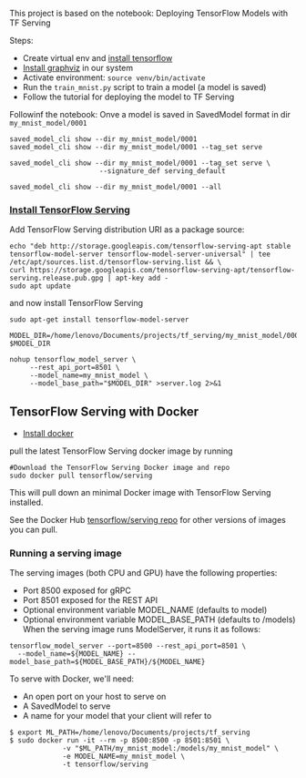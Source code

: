 This project is based on the notebook: Deploying TensorFlow Models with TF Serving

Steps: 
- Create virtual env and [install tensorflow](https://www.tensorflow.org/install/pip?hl=es-419)
- [Install graphviz](https://www.graphviz.org/download/) in our system 
- Activate environment: `source venv/bin/activate`
- Run the `train_mnist.py` script to train  a model (a model is saved)
- Follow the tutorial for deploying the model to TF Serving

Followinf the notebook: 
Onve a model is saved in SavedModel format in dir `my_mnist_model/0001`
```
saved_model_cli show --dir my_mnist_model/0001
saved_model_cli show --dir my_mnist_model/0001 --tag_set serve

saved_model_cli show --dir my_mnist_model/0001 --tag_set serve \
                      --signature_def serving_default

saved_model_cli show --dir my_mnist_model/0001 --all
```

### [Install TensorFlow Serving](https://www.tensorflow.org/tfx/serving/setup)
Add TensorFlow Serving distribution URI as a package source:
```
echo "deb http://storage.googleapis.com/tensorflow-serving-apt stable tensorflow-model-server tensorflow-model-server-universal" | tee /etc/apt/sources.list.d/tensorflow-serving.list && \
curl https://storage.googleapis.com/tensorflow-serving-apt/tensorflow-serving.release.pub.gpg | apt-key add -
sudo apt update
```

and now install TensorFlow Serving

```
sudo apt-get install tensorflow-model-server
```

```
MODEL_DIR=/home/lenovo/Documents/projects/tf_serving/my_mnist_model/0001
$MODEL_DIR
```

```
nohup tensorflow_model_server \
     --rest_api_port=8501 \
     --model_name=my_mnist_model \
     --model_base_path="$MODEL_DIR" >server.log 2>&1
```




## TensorFlow Serving with Docker
- [Install docker]()

pull the latest TensorFlow Serving docker image by running
```
#Download the TensorFlow Serving Docker image and repo
sudo docker pull tensorflow/serving
```
This will pull down an minimal Docker image with TensorFlow Serving installed.

See the Docker Hub [tensorflow/serving repo](http://hub.docker.com/r/tensorflow/serving/tags/) for other versions of images you can pull.


### Running a serving image
The serving images (both CPU and GPU) have the following properties:

- Port 8500 exposed for gRPC
- Port 8501 exposed for the REST API
- Optional environment variable MODEL_NAME (defaults to model)
- Optional environment variable MODEL_BASE_PATH (defaults to /models)
When the serving image runs ModelServer, it runs it as follows:

```
tensorflow_model_server --port=8500 --rest_api_port=8501 \
  --model_name=${MODEL_NAME} --model_base_path=${MODEL_BASE_PATH}/${MODEL_NAME}
```
To serve with Docker, we'll need:

- An open port on your host to serve on
- A SavedModel to serve
- A name for your model that your client will refer to

```
$ export ML_PATH=/home/lenovo/Documents/projects/tf_serving
$ sudo docker run -it --rm -p 8500:8500 -p 8501:8501 \
             -v "$ML_PATH/my_mnist_model:/models/my_mnist_model" \
             -e MODEL_NAME=my_mnist_model \
             -t tensorflow/serving
```